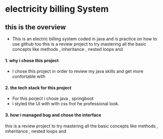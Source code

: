 # electricity billing System 
## this is the overview 

- This is an electric billing system coded in java and is practice on how to use github too
this is a review project to try mastering all the basic concepts like methods , inheritance , nested loops and 


#### 1. why i chose this project 
- I chose this project in order to review my java skills and get more confortable with
  

#### 2. the tech stack for this project 


- For this porject i chose java , springboot
- i styled the UI with with css frot he professional look.
  

#### 3. how i managed bug and chose the interface 


this is a review project to try mastering all the basic concepts like methods , inheritance , nested loops and 


